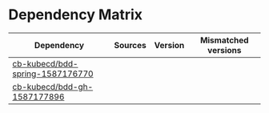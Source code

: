 # Dependency Matrix

Dependency | Sources | Version | Mismatched versions
---------- | ------- | ------- | -------------------
[cb-kubecd/bdd-spring-1587176770](https://github.com/cb-kubecd/bdd-spring-1587176770.git) |  | []() | 
[cb-kubecd/bdd-gh-1587177896](https://github.com/cb-kubecd/bdd-gh-1587177896.git) |  | []() | 
